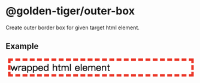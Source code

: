 # @golden-tiger/outer-box

Create outer border box for given target html element.

## Example

![outer-box-example](outer-box-example.png)
